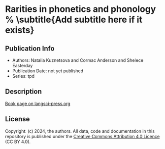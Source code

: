 # Rarities in phonetics and phonology % \subtitle{Add subtitle here if it exists}
## Publication Info
- Authors: Natalia Kuznetsova and Cormac Anderson and Shelece Easterday
- Publication Date: not yet published
- Series: tpd
## Description
[Book page on langsci-press.org](http://langsci-press.org/catalog/book/415)
## License
Copyright: (c) 2024, the authors.
All data, code and documentation in this repository is published under the [Creative Commons Attribution 4.0 Licence](http://creativecommons.org/licenses/by/4.0/) (CC BY 4.0).

